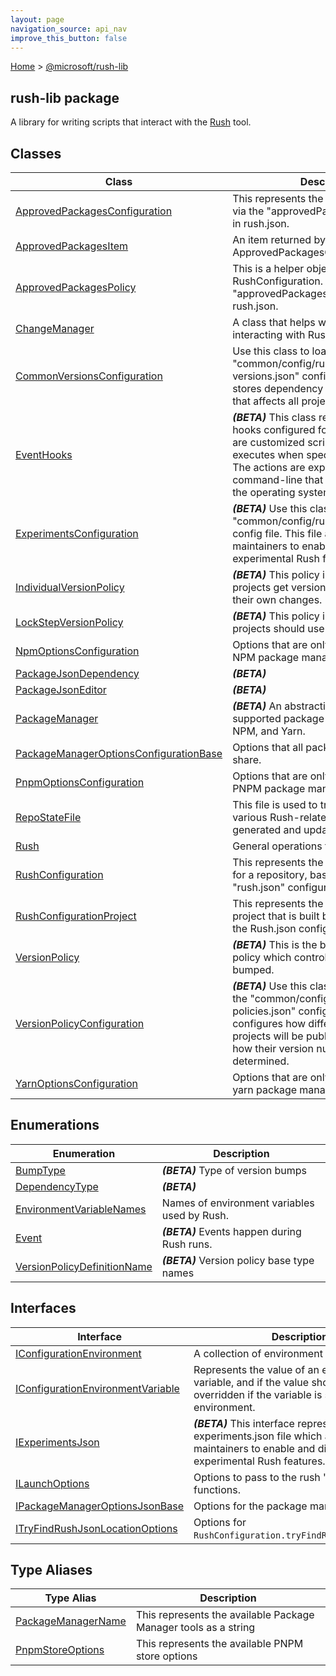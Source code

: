 ```yaml
---
layout: page
navigation_source: api_nav
improve_this_button: false
---
```



[Home](./index.md) &gt; [@microsoft/rush-lib](./rush-lib.md)

## rush-lib package

A library for writing scripts that interact with the [Rush](https://rushjs.io/) tool.

## Classes

|  Class | Description |
|  --- | --- |
|  [ApprovedPackagesConfiguration](./rush-lib.approvedpackagesconfiguration.md) | This represents the JSON file specified via the "approvedPackagesFile" option in rush.json. |
|  [ApprovedPackagesItem](./rush-lib.approvedpackagesitem.md) | An item returned by ApprovedPackagesConfiguration |
|  [ApprovedPackagesPolicy](./rush-lib.approvedpackagespolicy.md) | This is a helper object for RushConfiguration. It exposes the "approvedPackagesPolicy" feature from rush.json. |
|  [ChangeManager](./rush-lib.changemanager.md) | A class that helps with programmatically interacting with Rush's change files. |
|  [CommonVersionsConfiguration](./rush-lib.commonversionsconfiguration.md) | Use this class to load and save the "common/config/rush/common-versions.json" config file. This config file stores dependency version information that affects all projects in the repo. |
|  [EventHooks](./rush-lib.eventhooks.md) | <b><i>(BETA)</i></b> This class represents Rush event hooks configured for this repo. Hooks are customized script actions that Rush executes when specific events occur. The actions are expressed as a command-line that is executed using the operating system shell. |
|  [ExperimentsConfiguration](./rush-lib.experimentsconfiguration.md) | <b><i>(BETA)</i></b> Use this class to load the "common/config/rush/experiments.json" config file. This file allows repo maintainers to enable and disable experimental Rush features. |
|  [IndividualVersionPolicy](./rush-lib.individualversionpolicy.md) | <b><i>(BETA)</i></b> This policy indicates all related projects get version bump driven by their own changes. |
|  [LockStepVersionPolicy](./rush-lib.lockstepversionpolicy.md) | <b><i>(BETA)</i></b> This policy indicates all related projects should use the same version. |
|  [NpmOptionsConfiguration](./rush-lib.npmoptionsconfiguration.md) | Options that are only used when the NPM package manager is selected. |
|  [PackageJsonDependency](./rush-lib.packagejsondependency.md) | <b><i>(BETA)</i></b> |
|  [PackageJsonEditor](./rush-lib.packagejsoneditor.md) | <b><i>(BETA)</i></b> |
|  [PackageManager](./rush-lib.packagemanager.md) | <b><i>(BETA)</i></b> An abstraction for controlling the supported package managers: PNPM, NPM, and Yarn. |
|  [PackageManagerOptionsConfigurationBase](./rush-lib.packagemanageroptionsconfigurationbase.md) | Options that all package managers share. |
|  [PnpmOptionsConfiguration](./rush-lib.pnpmoptionsconfiguration.md) | Options that are only used when the PNPM package manager is selected. |
|  [RepoStateFile](./rush-lib.repostatefile.md) | This file is used to track the state of various Rush-related features. It is generated and updated by Rush. |
|  [Rush](./rush-lib.rush.md) | General operations for the Rush engine. |
|  [RushConfiguration](./rush-lib.rushconfiguration.md) | This represents the Rush configuration for a repository, based on the "rush.json" configuration file. |
|  [RushConfigurationProject](./rush-lib.rushconfigurationproject.md) | This represents the configuration of a project that is built by Rush, based on the Rush.json configuration file. |
|  [VersionPolicy](./rush-lib.versionpolicy.md) | <b><i>(BETA)</i></b> This is the base class for version policy which controls how versions get bumped. |
|  [VersionPolicyConfiguration](./rush-lib.versionpolicyconfiguration.md) | <b><i>(BETA)</i></b> Use this class to load and save the "common/config/rush/version-policies.json" config file. This config file configures how different groups of projects will be published by Rush, and how their version numbers will be determined. |
|  [YarnOptionsConfiguration](./rush-lib.yarnoptionsconfiguration.md) | Options that are only used when the yarn package manager is selected. |

## Enumerations

|  Enumeration | Description |
|  --- | --- |
|  [BumpType](./rush-lib.bumptype.md) | <b><i>(BETA)</i></b> Type of version bumps |
|  [DependencyType](./rush-lib.dependencytype.md) | <b><i>(BETA)</i></b> |
|  [EnvironmentVariableNames](./rush-lib.environmentvariablenames.md) | Names of environment variables used by Rush. |
|  [Event](./rush-lib.event.md) | <b><i>(BETA)</i></b> Events happen during Rush runs. |
|  [VersionPolicyDefinitionName](./rush-lib.versionpolicydefinitionname.md) | <b><i>(BETA)</i></b> Version policy base type names |

## Interfaces

|  Interface | Description |
|  --- | --- |
|  [IConfigurationEnvironment](./rush-lib.iconfigurationenvironment.md) | A collection of environment variables |
|  [IConfigurationEnvironmentVariable](./rush-lib.iconfigurationenvironmentvariable.md) | Represents the value of an environment variable, and if the value should be overridden if the variable is set in the parent environment. |
|  [IExperimentsJson](./rush-lib.iexperimentsjson.md) | <b><i>(BETA)</i></b> This interface represents the raw experiments.json file which allows repo maintainers to enable and disable experimental Rush features. |
|  [ILaunchOptions](./rush-lib.ilaunchoptions.md) | Options to pass to the rush "launch" functions. |
|  [IPackageManagerOptionsJsonBase](./rush-lib.ipackagemanageroptionsjsonbase.md) | Options for the package manager. |
|  [ITryFindRushJsonLocationOptions](./rush-lib.itryfindrushjsonlocationoptions.md) | Options for <code>RushConfiguration.tryFindRushJsonLocation</code>. |

## Type Aliases

|  Type Alias | Description |
|  --- | --- |
|  [PackageManagerName](./rush-lib.packagemanagername.md) | This represents the available Package Manager tools as a string |
|  [PnpmStoreOptions](./rush-lib.pnpmstoreoptions.md) | This represents the available PNPM store options |
